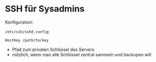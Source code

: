 # SSH für Sysadmins

Konfiguration:

`/etc/ssh/sshd_config`:
```txt
HostKey /path/to/key
```

- Pfad zum privaten Schlüssel des Servers
- nützlich, wenn man alle Schlüssel zentral sammeln und backupen will
